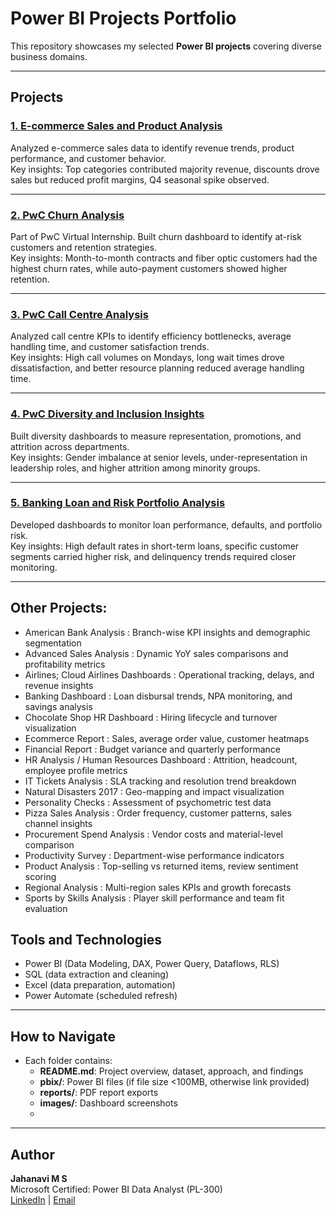 # Power BI Projects Portfolio

This repository showcases my selected **Power BI projects** covering diverse business domains.  

---

## Projects

### [1. E-commerce Sales and Product Analysis](PowerBI_Projects/Ecommerce_Sales_Product_Analysis/)
Analyzed e-commerce sales data to identify revenue trends, product performance, and customer behavior.  
Key insights: Top categories contributed majority revenue, discounts drove sales but reduced profit margins, Q4 seasonal spike observed.  

---

### [2. PwC Churn Analysis](./pwc-churn-analysis/README.md)
Part of PwC Virtual Internship. Built churn dashboard to identify at-risk customers and retention strategies.  
Key insights: Month-to-month contracts and fiber optic customers had the highest churn rates, while auto-payment customers showed higher retention.  

---

### [3. PwC Call Centre Analysis](./pwc-callcentre-analysis/README.md)
Analyzed call centre KPIs to identify efficiency bottlenecks, average handling time, and customer satisfaction trends.  
Key insights: High call volumes on Mondays, long wait times drove dissatisfaction, and better resource planning reduced average handling time.  

---

### [4. PwC Diversity and Inclusion Insights](./pwc-diversity-inclusion/README.md)
Built diversity dashboards to measure representation, promotions, and attrition across departments.  
Key insights: Gender imbalance at senior levels, under-representation in leadership roles, and higher attrition among minority groups.  

---

### [5. Banking Loan and Risk Portfolio Analysis](./banking-loan-portfolio/README.md)
Developed dashboards to monitor loan performance, defaults, and portfolio risk.  
Key insights: High default rates in short-term loans, specific customer segments carried higher risk, and delinquency trends required closer monitoring.  

---
## Other Projects:

- American Bank Analysis : Branch-wise KPI insights and demographic segmentation
- Advanced Sales Analysis : Dynamic YoY sales comparisons and profitability metrics
- Airlines; Cloud Airlines Dashboards : Operational tracking, delays, and revenue insights
- Banking Dashboard : Loan disbursal trends, NPA monitoring, and savings analysis
- Chocolate Shop HR Dashboard : Hiring lifecycle and turnover visualization
- Ecommerce Report : Sales, average order value, customer heatmaps
- Financial Report : Budget variance and quarterly performance
- HR Analysis / Human Resources Dashboard : Attrition, headcount, employee profile metrics
- IT Tickets Analysis : SLA tracking and resolution trend breakdown
- Natural Disasters 2017 : Geo-mapping and impact visualization
- Personality Checks : Assessment of psychometric test data
- Pizza Sales Analysis : Order frequency, customer patterns, sales channel insights
- Procurement Spend Analysis : Vendor costs and material-level comparison
- Productivity Survey : Department-wise performance indicators
- Product Analysis : Top-selling vs returned items, review sentiment scoring
- Regional Analysis : Multi-region sales KPIs and growth forecasts
- Sports by Skills Analysis : Player skill performance and team fit evaluation

## Tools and Technologies
- Power BI (Data Modeling, DAX, Power Query, Dataflows, RLS)  
- SQL (data extraction and cleaning)  
- Excel (data preparation, automation)  
- Power Automate (scheduled refresh)  

---

## How to Navigate
- Each folder contains:  
  - **README.md**: Project overview, dataset, approach, and findings  
  - **pbix/**: Power BI files (if file size <100MB, otherwise link provided)  
  - **reports/**: PDF report exports  
  - **images/**: Dashboard screenshots  
  - 

---

## Author
**Jahanavi M S**  
Microsoft Certified: Power BI Data Analyst (PL-300)  
[LinkedIn](https://www.linkedin.com/in/jahanavims) | [Email](mailto:jahanavms@gmail.com)
